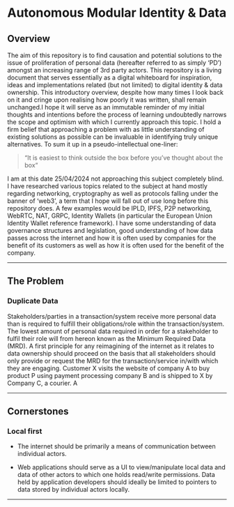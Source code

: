 # Autonomous Modular Identity & Data

## Overview

The aim of this repository is to find causation and potential solutions to the issue of proliferation of personal data (hereafter referred to as simply ‘PD’) amongst an increasing range of 3rd party actors. This repository is a living document that serves essentially as a digital whiteboard for inspiration, ideas and implementations related (but not limited) to digital identity & data ownership. This introductory overview, despite how many times I look back on it and cringe upon realising how poorly it was written, shall remain unchanged.I hope it will serve as an immutable reminder of my initial thoughts and intentions before the process of learning undoubtedly narrows the scope and optimism with which I currently approach this topic. I hold a firm belief that approaching a problem with as little understanding of existing solutions as possible can be invaluable in identifying truly unique alternatives. To sum it up in a pseudo-intellectual one-liner:

> “It is easiest to think outside the box before you’ve thought about the box“

I am at this date 25/04/2024 not approaching this subject completely blind. I have researched various topics related to the subject at hand mostly regarding networking, cryptography as well as protocols falling under the banner of ‘web3’, a term that I hope will fall out of use long before this repository does. A few examples would be IPLD, IPFS, P2P networking, WebRTC, NAT, GRPC, Identity Wallets (in particular the European Union Identity Wallet reference framework). I have some understanding of data governance structures and legislation, good understanding of how data passes across the internet and how it is often used by companies for the benefit of its customers as well as how it is often used for the benefit of the company.

---

## The Problem

### Duplicate Data

Stakeholders/parties in a transaction/system receive more personal data than is required to fulfill their obligations/role within the transaction/system. The lowest amount of personal data required in order for a stakeholder to fulfil their role will from hereon known as the Minimum Required Data (MRD). A first principle for any reimagining of the internet as it relates to data ownership should proceed on the basis that all stakeholders should only provide or request the MRD for the transaction/service in/with which they are engaging.
Customer X visits the website of company A to buy product P using payment processing company B and is shipped to X by Company C, a courier. A

---

## Cornerstones

### Local first

- The internet should be primarily a means of communication between individual actors.

- Web applications should serve as a UI to view/manipulate local data and data of other actors to which one holds read/write permissions. Data held by application developers should ideally be limited to pointers to data stored by individual actors locally.

---

